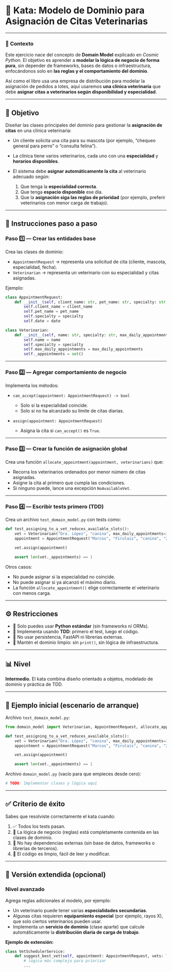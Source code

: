 # 🧩 **Kata: Modelo de Dominio para Asignación de Citas Veterinarias**

---

### 🧠 **Contexto**

Este ejercicio nace del concepto de **Domain Model** explicado en *Cosmic Python*.
El objetivo es aprender a **modelar la lógica de negocio de forma pura**, sin depender de frameworks, bases de datos o infraestructura, enfocándonos solo en **las reglas y el comportamiento del dominio**.

Así como el libro usa una empresa de distribución para modelar la asignación de pedidos a lotes, aquí usaremos **una clínica veterinaria** que debe **asignar citas a veterinarios según disponibilidad y especialidad**.

---

## 🎯 **Objetivo**

Diseñar las clases principales del dominio para gestionar la **asignación de citas** en una clínica veterinaria:

* Un cliente solicita una cita para su mascota (por ejemplo, “chequeo general para perro” o “consulta felina”).
* La clínica tiene varios veterinarios, cada uno con una **especialidad** y **horarios disponibles**.
* El sistema debe **asignar automáticamente la cita** al veterinario adecuado según:

  1. Que tenga la **especialidad correcta**.
  2. Que tenga **espacio disponible** ese día.
  3. Que la **asignación siga las reglas de prioridad** (por ejemplo, preferir veterinarios con menor carga de trabajo).

---

## 🧱 **Instrucciones paso a paso**

### Paso 1️⃣ — Crear las entidades base

Crea las clases de dominio:

* `AppointmentRequest` → representa una solicitud de cita (cliente, mascota, especialidad, fecha).
* `Veterinarian` → representa un veterinario con su especialidad y citas asignadas.

Ejemplo:

```python
class AppointmentRequest:
    def __init__(self, client_name: str, pet_name: str, specialty: str, date):
        self.client_name = client_name
        self.pet_name = pet_name
        self.specialty = specialty
        self.date = date
```

```python
class Veterinarian:
    def __init__(self, name: str, specialty: str, max_daily_appointments: int):
        self.name = name
        self.specialty = specialty
        self.max_daily_appointments = max_daily_appointments
        self._appointments = set()
```

---

### Paso 2️⃣ — Agregar comportamiento de negocio

Implementa los métodos:

* `can_accept(appointment: AppointmentRequest) -> bool`

  * Solo si la especialidad coincide.
  * Solo si no ha alcanzado su límite de citas diarias.
* `assign(appointment: AppointmentRequest)`

  * Asigna la cita si `can_accept()` es `True`.

---

### Paso 3️⃣ — Crear la función de asignación global

Crea una función `allocate_appointment(appointment, veterinarians)` que:

* Recorra los veterinarios ordenados por menor número de citas asignadas.
* Asigne la cita al primero que cumpla las condiciones.
* Si ninguno puede, lance una excepción `NoAvailableVet`.

---

### Paso 4️⃣ — Escribir tests primero (TDD)

Crea un archivo `test_domain_model.py` con tests como:

```python
def test_assigning_to_a_vet_reduces_available_slots():
    vet = Veterinarian("Dra. López", "canina", max_daily_appointments=3)
    appointment = AppointmentRequest("Marcos", "Firulais", "canina", "2025-10-18")

    vet.assign(appointment)

    assert len(vet._appointments) == 1
```

Otros casos:

* No puede asignar si la especialidad no coincide.
* No puede asignar si ya alcanzó el máximo diario.
* La función `allocate_appointment()` elige correctamente el veterinario con menos carga.

---

## ⚙️ **Restricciones**

* 🧩 Solo puedes usar **Python estándar** (sin frameworks ni ORMs).
* 🧪 Implementa usando **TDD**: primero el test, luego el código.
* 🚫 No usar persistencia, FastAPI ni librerías externas.
* 🧼 Mantén el dominio limpio: sin `print()`, sin lógica de infraestructura.

---

## 📊 **Nivel**

**Intermedio.**
El kata combina diseño orientado a objetos, modelado de dominio y práctica de TDD.

---

## 🧩 **Ejemplo inicial (escenario de arranque)**

Archivo `test_domain_model.py`:

```python
from domain_model import Veterinarian, AppointmentRequest, allocate_appointment, NoAvailableVet

def test_assigning_to_a_vet_reduces_available_slots():
    vet = Veterinarian("Dra. López", "canina", max_daily_appointments=3)
    appointment = AppointmentRequest("Marcos", "Firulais", "canina", "2025-10-18")

    vet.assign(appointment)

    assert len(vet._appointments) == 1
```

Archivo `domain_model.py` (vacío para que empieces desde cero):

```python
# TODO: Implementar clases y lógica aquí
```

---

## ✅ **Criterio de éxito**

Sabes que resolviste correctamente el kata cuando:

1. ✅ Todos los tests pasan.
2. 🧠 La lógica de negocio (reglas) está completamente contenida en las clases de dominio.
3. 🚫 No hay dependencias externas (sin base de datos, frameworks o librerías de terceros).
4. 🧼 El código es limpio, fácil de leer y modificar.

---

## 🚀 **Versión extendida (opcional)**

### Nivel avanzado

Agrega reglas adicionales al modelo, por ejemplo:

* Un veterinario puede tener varias **especialidades secundarias**.
* Algunas citas requieren **equipamiento especial** (por ejemplo, rayos X), que solo ciertos veterinarios pueden usar.
* Implementa un **servicio de dominio** (clase aparte) que calcule automáticamente la **distribución diaria de carga de trabajo**.

**Ejemplo de extensión:**

```python
class VetSchedulerService:
    def suggest_best_vet(self, appointment: AppointmentRequest, vets: list[Veterinarian]):
        # lógica más compleja para priorizar
        ...
```